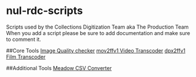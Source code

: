 # nul-rdc-scripts
Scripts used by the Collections Digitization Team aka The Production Team
When you add a script please be sure to add documentation and make sure to comment it.<br/>

##Core Tools
[Image Quality checker](https://github.com/nulib/nul-rdc-scripts/tree/main/Image/iqc)
[mov2ffv1 Video Transcoder](https://github.com/nulib/nul-rdc-scripts/tree/main/Video)
[dpx2ffv1 Film Transcoder](https://github.com/nulib/nul-rdc-scripts/tree/main/Film/rawcooked)

##Additional Tools
[Meadow CSV Converter](https://github.com/nulib/nul-rdc-scripts/tree/main/Misc/meadow_csv_script)

